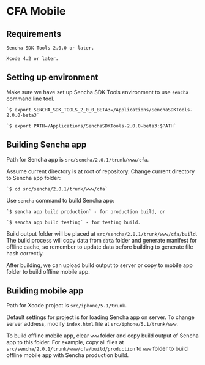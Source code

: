 # CFA Mobile #


## Requirements ##

    Sencha SDK Tools 2.0.0 or later.

    Xcode 4.2 or later.


## Setting up environment ##

Make sure we have set up Sencha SDK Tools environment to use `sencha` command line tool.

    `$ export SENCHA_SDK_TOOLS_2_0_0_BETA3=/Applications/SenchaSDKTools-2.0.0-beta3`

    `$ export PATH=/Applications/SenchaSDKTools-2.0.0-beta3:$PATH`


## Building Sencha app ##

Path for Sencha app is `src/sencha/2.0.1/trunk/www/cfa`.

Assume current directory is at root of repository. Change current directory to Sencha app folder:

    `$ cd src/sencha/2.0.1/trunk/www/cfa`


Use `sencha` command to build Sencha app:

    `$ sencha app build production` - for production build, or

    `$ sencha app build testing` - for testing build.


Build output folder will be placed at `src/sencha/2.0.1/trunk/www/cfa/build`. The build process will copy data from `data` folder and generate manifest for offline cache, so remember to update data before building to generate file hash correctly.


After building, we can upload build output to server or copy to mobile app folder to build offline mobile app.


## Building mobile app ##

Path for Xcode project is `src/iphone/5.1/trunk`.


Default settings for project is for loading Sencha app on server.
To change server address, modify `index.html` file at `src/iphone/5.1/trunk/www`.


To build offline mobile app, clear `www` folder and copy build output of Sencha app to this folder.
For example, copy all files at `src/sencha/2.0.1/trunk/www/cfa/build/production` to `www` folder to build offline mobile app with Sencha production build.